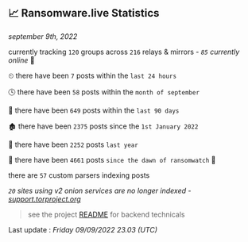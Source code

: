 
## 📈 Ransomware.live Statistics
_september 9th, 2022_

currently tracking `120` groups across `216` relays & mirrors - _`85` currently online_ 📡

⏲ there have been `7` posts within the `last 24 hours`

🕓 there have been `58` posts within the `month of september`

📅 there have been `649` posts within the `last 90 days`

🏚 there have been `2375` posts since the `1st January 2022`

🚀 there have been `2252` posts `last year`

🦕 there have been `4661` posts `since the dawn of ransomwatch` 🐣

there are `57` custom parsers indexing posts

_`20` sites using v2 onion services are no longer indexed - [support.torproject.org](https://support.torproject.org/onionservices/v2-deprecation/)_

> see the project [README](https://github.com/jmousqueton/ransomwatch#readme) for backend technicals



Last update : _Friday 09/09/2022 23.03 (UTC)_

